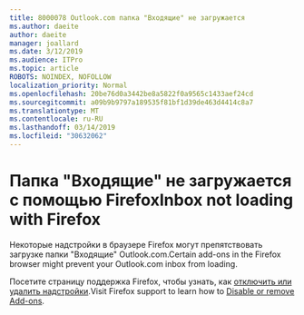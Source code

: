 ```yaml
---
title: 8000078 Outlook.com папка "Входящие" не загружается
ms.author: daeite
author: daeite
manager: joallard
ms.date: 3/12/2019
ms.audience: ITPro
ms.topic: article
ROBOTS: NOINDEX, NOFOLLOW
localization_priority: Normal
ms.openlocfilehash: 20be76d0a3442be8a5822f0a9565c1433aef24cd
ms.sourcegitcommit: a09b9b9797a189535f81bf1d39de463d4414c8a7
ms.translationtype: MT
ms.contentlocale: ru-RU
ms.lasthandoff: 03/14/2019
ms.locfileid: "30632062"
---
```

# <a name="inbox-not-loading-with-firefox"></a><span data-ttu-id="e29fd-102">Папка "Входящие" не загружается с помощью Firefox</span><span class="sxs-lookup"><span data-stu-id="e29fd-102">Inbox not loading with Firefox</span></span>

<span data-ttu-id="e29fd-103">Некоторые надстройки в браузере Firefox могут препятствовать загрузке папки "Входящие" Outlook.com.</span><span class="sxs-lookup"><span data-stu-id="e29fd-103">Certain add-ons in the Firefox browser might prevent your Outlook.com inbox from loading.</span></span>
  
<span data-ttu-id="e29fd-104">Посетите страницу поддержка Firefox, чтобы узнать, как [отключить или удалить надстройки](https://support.mozilla.org/kb/disable-or-remove-add-ons).</span><span class="sxs-lookup"><span data-stu-id="e29fd-104">Visit Firefox support to learn how to [Disable or remove Add-ons](https://support.mozilla.org/kb/disable-or-remove-add-ons).</span></span>

